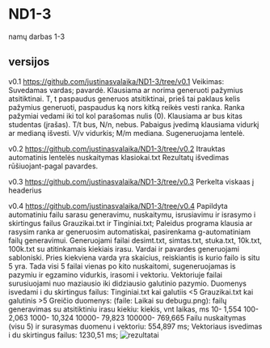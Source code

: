 # ND1-3
namų darbas 1-3
## versijos

v0.1  https://github.com/justinasvalaika/ND1-3/tree/v0.1
Veikimas:
  Suvedamas vardas; pavardė.
  Klausiama ar norima generuoti pažymius atsitiktinai. T, t paspaudus generuos atsitiktinai, prieš tai paklaus kelis pažymius generuoti, paspaudus ką nors kitką reikės vesti ranka. Ranka pažymiai vedami iki tol kol parašomas  nulis (0).
  Klausiama ar bus kitas studentas (įrašas). T/t bus, N/n, nebus.
  Pabaigus įvedimą klausiama vidurkį ar medianą išvesti. V/v vidurkis; M/m mediana.
  Sugeneruojama lentelė.

v0.2 https://github.com/justinasvalaika/ND1-3/tree/v0.2
Itrauktas automatinis lentelės nuskaitymas klasiokai.txt
Rezultatų išvedimas rūšiuojant-pagal pavardes.

v0.3 https://github.com/justinasvalaika/ND1-3/tree/v0.3
Perkelta viskaas į headerius

v0.4 https://github.com/justinasvalaika/ND1-3/tree/v0.4
Papildyta automatiniu failu sarasu generavimu, nuskaitymu, isrusiavimu ir israsymo i skirtingus failus Grauzikai.txt ir Tinginiai.txt;
Paleidus programa klausia ar rasysim ranka ar generuosim automatiskai, pasirenkama g-automatiniam failų generavimui.
Generuojami failai desimt.txt, simtas.txt, stuka.txt, 10k.txt, 100k.txt su atitinkamais kiekiais  irasu. Vardai ir pavardes generuojami sabloniski. Pries kiekviena varda yra skaicius, reiskiantis is kurio failo is situ 5 yra.
Tada visi 5 failai vienas po kito nuskaitomi, sugeneruojamas is pazymiu ir egzamino vidurkis, irasomi i vektoriu.
Vektoriuje failai surusiuojami nuo maziausio iki didziausio galutinio pazymio.
Duomenys isvedami i du skirtingus failus:
Tinginiai.txt kai galutiis <5
Grauzikai.txt kai galutinis >5
Greičio duomenys: (faile: Laikai su debugu.png):
failų generavimas su atsitiktiniu irasu kiekiu:
kiekis, vnt       laikas, ms
10-                1,554
100-              2,063
1000-              10,324
10000-             79,823
100000-            769,665
Failu nuskaitymas (visu 5) ir surasymas duomenu i vektoriu: 554,897 ms;
Vektoriaus isvedimas i du skirtingus failus: 1230,51 ms;
![rezultatai](https://imgur.com/SNUss8m.png)
